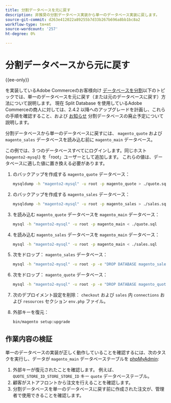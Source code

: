 ```yaml
---
title: 分割データベースを元に戻す
description: 非推奨の分割データベース実装から単一のデータベース実装に戻します。
source-git-commit: d263e412022a89255b7d33b267b696a8bb1bc8a2
workflow-type: tm+mt
source-wordcount: '257'
ht-degree: 0%

---
```



# 分割データベースから元に戻す

{{ee-only}}

を実装しているAdobe Commerceのお客様向け [データベースを分割](multi-master.md)以下のトピックでは、単一のデータベースを元に戻す（または元のデータベースに戻す）方法について説明します。 現在 Split Database を使用しているAdobe Commerceの商人に対しては、2.4.2 以降へのアップグレードを計画し、これらの手順を確認すること、および [お知らせ](https://community.magento.com/t5/Magento-DevBlog/Deprecation-of-Split-Database-in-Magento-Commerce/ba-p/465187) 分割データベースの廃止予定について説明します。

分割データベースから単一のデータベースに戻すには、 `magento_quote` および `magento_sales` データベースを読み込む前に `magento_main` データベース。

この例では、3 つのデータベースすべてにログインします。同じホスト (`magento2-mysql`) を「root」ユーザーとして追加します。 これらの値は、データベースに適した値に置き換える必要があります。

1. のバックアップを作成する `magento_quote` データベース：

   ```bash
   mysqldump -h "magento2-mysql" -u root -p magento_quote > ./quote.sql
   ```

1. のバックアップを作成する `magento_sales` データベース：

   ```bash
   mysqldump -h "magento2-mysql" -u root -p magento_sales > ./sales.sql
   ```

1. を読み込む `magento_quote` データベースを `magento_main` データベース：

   ```bash
   mysql -h "magento2-mysql" -u root -p magento_main < ./quote.sql
   ```

1. を読み込む `magento_sales` データベースを `magento_main` データベース：

   ```bash
   mysql -h "magento2-mysql" -u root -p magento_main < ./sales.sql
   ```

1. 次をドロップ： `magento_sales` データベース：

   ```bash
   mysql -h "magento2-mysql" -u root -p -e "DROP DATABASE magento_sales;"
   ```

1. 次をドロップ： `magento_quote` データベース：

   ```bash
   mysql -h "magento2-mysql" -u root -p -e "DROP DATABASE magento_quote;"
   ```

1. 次のデプロイメント設定を削除： `checkout` および `sales` 内 `connections` および `resources` セクション `env.php` ファイル。
1. 外部キーを復元：

   ```bash
   bin/magento setup:upgrade
   ```

## 作業内容の検証

単一のデータベースの実装が正しく動作していることを確認するには、次のタスクを実行し、データが `magento_main` データベーステーブルを [phpMyAdmin](../../installation/prerequisites/optional-software.md#phpmyadmin):

1. 外部キーが復元されたことを確認します。 例えば、 `QUOTE_STORE_ID_STORE_STORE_ID` キー `quote` データベーステーブル。
1. 顧客がストアフロントから注文を行えることを確認します。
1. 分割データベースを単一のデータベースに戻す前に作成された注文が、管理者で使用できることを確認します。
